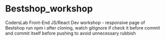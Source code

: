 # Bestshop_workshop
CodersLab Front-End JS/React Dev workshop - responsive page of Bestshop 
run npm i after cloning, watch gitignore if check it before commit and commit itself before pushing to avoid unnecessary rubbish
